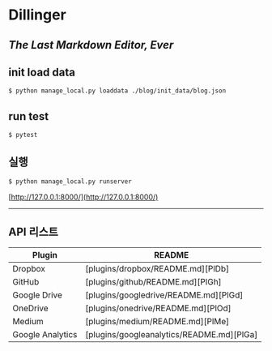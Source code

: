 # Dillinger
## _The Last Markdown Editor, Ever_

## init load data
```sh
$ python manage_local.py loaddata ./blog/init_data/blog.json
```

## run test
```sh
$ pytest
```


## 실행
```sh
$ python manage_local.py runserver
```

[http://127.0.0.1:8000/](http://127.0.0.1:8000/)


____

## API 리스트
| Plugin | README |
| ------ | ------ |
| Dropbox | [plugins/dropbox/README.md][PlDb] |
| GitHub | [plugins/github/README.md][PlGh] |
| Google Drive | [plugins/googledrive/README.md][PlGd] |
| OneDrive | [plugins/onedrive/README.md][PlOd] |
| Medium | [plugins/medium/README.md][PlMe] |
| Google Analytics | [plugins/googleanalytics/README.md][PlGa] |

